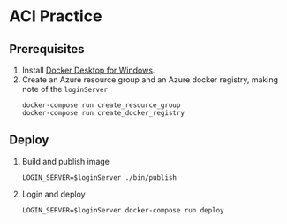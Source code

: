 # ACI Practice

## Prerequisites
1. Install [Docker Desktop for Windows](https://docs.docker.com/docker-for-windows/install/).
2. Create an Azure resource group and an Azure docker registry, making note of the `loginServer`
   ```Batchfile
   docker-compose run create_resource_group
   docker-compose run create_docker_registry
## Deploy
1. Build and publish image
   ```Batchfile
   LOGIN_SERVER=$loginServer ./bin/publish
   ```
2. Login and deploy
   ```Batchfile
   LOGIN_SERVER=$loginServer docker-compose run deploy
   ```
